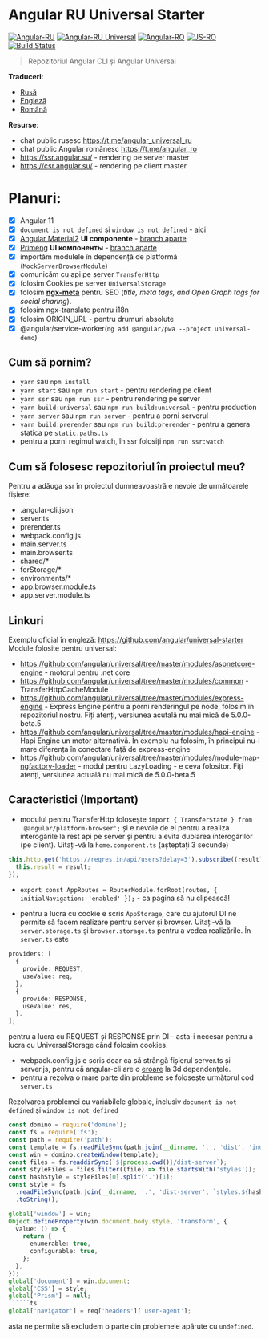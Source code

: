 # Angular RU Universal Starter

[![Angular-RU](https://img.shields.io/badge/Telegram_chat:-Angular_RU-216bc1.svg?style=flat)](https://t.me/angular_ru) [![Angular-RU Universal](https://img.shields.io/badge/Telegram_chat:-Angular_RU_Universal-14b102.svg?style=flat)](https://t.me/angular_universal_ru) [![Angular-RO](https://img.shields.io/badge/Telegram_chat:-Angular_RO-14b102.svg?style=flat)](https://t.me/angular_ro) [![JS-RO](https://img.shields.io/badge/Telegram:-JS_RO-14b102.svg?style=flat)](https://t.me/js_ro) [![Build Status](https://semaphoreci.com/api/v1/angularru/angular-universal-starter/branches/master/badge.svg)](https://semaphoreci.com/angularru/angular-universal-starter)

> Repozitoriul Angular CLI și Angular Universal

**Traduceri**:

- [Rusă](./README-RU.md)
- [Engleză](./README.md)
- [Română](./README-RO.md)

**Resurse**:

- chat public rusesc https://t.me/angular_universal_ru
- chat public Angular românesc https://t.me/angular_ro
- https://ssr.angular.su/ - rendering pe server master
- https://csr.angular.su/ - rendering pe client master

# Planuri:

- [x] Angular 11
- [x] `document is not defined` și `window is not defined` - [aici](./defined.md)
- [x] [Angular Material2](https://material.angular.io/) **UI componente** - [branch aparte](https://github.com/Angular-RU/angular-universal-starter/tree/material2)
- [x] [Primeng](https://www.primefaces.org/primeng/) **UI компоненты** - [branch aparte](https://github.com/Angular-RU/angular-universal-starter/tree/primeng)
- [x] importăm modulele în dependență de platformă (`MockServerBrowserModule`)
- [x] comunicăm cu api pe server `TransferHttp`
- [x] folosim Cookies pe server `UniversalStorage`
- [x] folosim **[ngx-meta](https://github.com/fulls1z3/ngx-meta)** pentru SEO (_title, meta tags, and Open Graph tags for social sharing_).
- [x] folosim ngx-translate pentru i18n
- [x] folosim ORIGIN_URL - pentru drumuri absolute
- [x] @angular/service-worker(`ng add @angular/pwa --project universal-demo`)

## Cum să pornim?

- `yarn` sau `npm install`
- `yarn start` sau `npm run start` - pentru rendering pe client
- `yarn ssr` sau `npm run ssr` - pentru rendering pe server
- `yarn build:universal` sau `npm run build:universal` - pentru production
- `yarn server` sau `npm run server` - pentru a porni serverul
- `yarn build:prerender` sau `npm run build:prerender` - pentru a genera statica pe `static.paths.ts`
- pentru a porni regimul watch, în ssr folosiți `npm run ssr:watch`

## Cum să folosesc repozitoriul în proiectul meu?

Pentru a adăuga ssr în proiectul dumneavoastră e nevoie de următoarele fișiere:

- .angular-cli.json
- server.ts
- prerender.ts
- webpack.config.js
- main.server.ts
- main.browser.ts
- shared/\*
- forStorage/\*
- environments/\*
- app.browser.module.ts
- app.server.module.ts

## Linkuri

Exemplu oficial în engleză: https://github.com/angular/universal-starter
Module folosite pentru universal:

- https://github.com/angular/universal/tree/master/modules/aspnetcore-engine - motorul pentru .net core
- https://github.com/angular/universal/tree/master/modules/common - TransferHttpCacheModule
- https://github.com/angular/universal/tree/master/modules/express-engine - Express Engine pentru a porni renderingul pe node, folosim în repozitoriul nostru. Fiți atenți, versiunea acutală nu mai mică de 5.0.0-beta.5
- https://github.com/angular/universal/tree/master/modules/hapi-engine - Hapi Engine un motor alternativă. În exemplu nu folosim, în principui nu-i mare diferența în conectare față de express-engine
- https://github.com/angular/universal/tree/master/modules/module-map-ngfactory-loader - modul pentru LazyLoading - e ceva folositor. Fiți atenți, versiunea actuală nu mai mică de 5.0.0-beta.5

## Caracteristici (Important)

- modulul pentru TransferHttp folosește `import { TransferState } from '@angular/platform-browser';` și e nevoie de el pentru a realiza interogările la rest api pe server și pentru a evita dublarea interogărilor (pe client). Uitați-vă la `home.component.ts` (așteptați 3 secunde)

```ts
this.http.get('https://reqres.in/api/users?delay=3').subscribe((result) => {
  this.result = result;
});
```

- `export const AppRoutes = RouterModule.forRoot(routes, { initialNavigation: 'enabled' });` - ca pagina să nu clipească!

- pentru a lucra cu cookie e scris `AppStorage`, care cu ajutorul DI ne permite să facem realizare pentru server și browser. Uitați-vă la `server.storage.ts` și `browser.storage.ts` pentru a vedea realizările. În `server.ts` este

```ts
providers: [
  {
    provide: REQUEST,
    useValue: req,
  },
  {
    provide: RESPONSE,
    useValue: res,
  },
];
```

pentru a lucra cu REQUEST și RESPONSE prin DI - asta-i necesar pentru a lucra cu UniversalStorage când folosim cookies.

- webpack.config.js e scris doar ca să strângă fișierul server.ts și server.js, pentru că angular-cli are o [eroare](https://github.com/angular/angular-cli/issues/7200) la 3d dependențele.
- pentru a rezolva o mare parte din probleme se folosește următorul cod `server.ts`

Rezolvarea problemei cu variabilele globale, inclusiv `document is not defined` și `window is not defined`

```ts
const domino = require('domino');
const fs = require('fs');
const path = require('path');
const template = fs.readFileSync(path.join(__dirname, '.', 'dist', 'index.html')).toString();
const win = domino.createWindow(template);
const files = fs.readdirSync(`${process.cwd()}/dist-server`);
const styleFiles = files.filter((file) => file.startsWith('styles'));
const hashStyle = styleFiles[0].split('.')[1];
const style = fs
  .readFileSync(path.join(__dirname, '.', 'dist-server', `styles.${hashStyle}.bundle.css`))
  .toString();

global['window'] = win;
Object.defineProperty(win.document.body.style, 'transform', {
  value: () => {
    return {
      enumerable: true,
      configurable: true,
    };
  },
});
global['document'] = win.document;
global['CSS'] = style;
global['Prism'] = null;
``````ts
global['navigator'] = req['headers']['user-agent'];
```

asta ne permite să excludem o parte din problemele apărute cu `undefined`.
